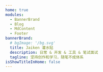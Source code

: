```yaml
---
home: true
modules:
  - BannerBrand
  - Blog
  - MdContent
  - Footer
bannerBrand:
  # bgImage: '/bg.svg'
  title: Jaiken 灌水贴
  description: 日常 & 开发 & 工具 & 笔试面试
  tagline: 坚持创作和学习，随笔不成体系
isShowTitleInHome: false
---
```

